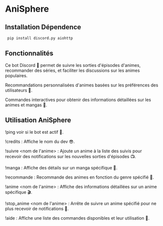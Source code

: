 
# AniSphere



## Installation Dépendence

```bash
 pip install discord.py aiohttp

```
    



## Fonctionnalités

Ce bot Discord 🤖 permet de suivre les sorties d'épisodes d'animes, recommander des séries, et faciliter les discussions sur les animes populaires.

Recommandations personnalisées d'animes basées sur les préférences des utilisateurs 🎯.

Commandes interactives pour obtenir des informations détaillées sur les animes et mangas 💬.

## Utilisation AniSphere

!ping voir si le bot est actif 🤖.

!credits : Affiche le nom du dev 😎.

!suivre <nom de l'anime> : Ajoute un anime à la liste des suivis pour recevoir des notifications sur les nouvelles sorties d'épisodes 📺.

!manga <nom du manga> : Affiche des détails sur un manga spécifique 📘.

!recommande  <genre> : Recommande des animes en fonction du genre spécifié 🌟.

!anime <nom de l'anime> : Affiche des informations détaillées sur un anime spécifique 🎬.

!stop_anime <nom de l'anime> : Arrête de suivre un anime spécifié pour ne plus recevoir de notifications 🚫.

!aide : Affiche une liste des commandes disponibles et leur utilisation 📜.

